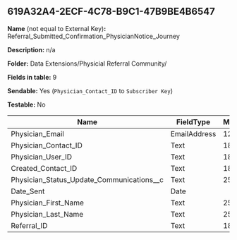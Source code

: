 ## 619A32A4-2ECF-4C78-B9C1-47B9BE4B6547

**Name** (not equal to External Key)**:** Referral_Submitted_Confirmation_PhysicianNotice_Journey

**Description:** n/a

**Folder:** Data Extensions/Physicial Referral Community/

**Fields in table:** 9

**Sendable:** Yes (`Physician_Contact_ID` to `Subscriber Key`)

**Testable:** No

| Name | FieldType | MaxLength | IsPrimaryKey | IsNullable | DefaultValue |
| --- | --- | --- | --- | --- | --- |
| Physician_Email | EmailAddress | 128 | - | + |  |
| Physician_Contact_ID | Text | 18 | - | + |  |
| Physician_User_ID | Text | 18 | - | + |  |
| Created_Contact_ID | Text | 18 | - | + |  |
| Physician_Status_Update_Communications__c | Text | 255 | - | + |  |
| Date_Sent | Date |  | - | + | GetDate() |
| Physician_First_Name | Text | 255 | - | + |  |
| Physician_Last_Name | Text | 255 | - | + |  |
| Referral_ID | Text | 18 | - | + |  |
